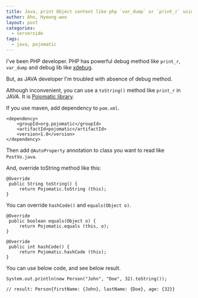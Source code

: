 ```yaml
---
title: Java, print Object content like php `var_dump` or `print_r` using Pojomatic
author: Ahn, Hyeong-woo
layout: post
categories:
  - serverside
tags:
  - java, pojomatic
---
```


I've been PHP developer. PHP has powerful debug method like `print_r`, `var_dump` and debug lib like [xdebug](http://xdebug.org/).

But, as JAVA developer I'm troubled with absence of debug method. 

Although inconvenient, you can use a `toString()` method like `print_r` in JAVA. It is [Pojomatic library](http://www.pojomatic.org/).

If you use maven, add dependency to `pom.xml`.

    <dependency>
	    <groupId>org.pojomatic</groupId>
    	<artifactId>pojomatic</artifactId>
	    <version>1.0</version>
    </dependency>

Then add `@AutoProperty` annotation to class you want to read like `PostVo.java`.

And, override toString method like this:

	@Override
	 public String toString() {
		 return Pojomatic.toString (this);
	}

You can override `hashCode()` and `equals(Object o)`.

	@Override
	 public boolean equals(Object o) {
		 return Pojomatic.equals (this, o);
	}

	@Override
	 public int hashCode() {
		 return Pojomatic.hashCode (this);
	}

You can use below code, and see below result.

    System.out.println(new Person("John", "Doe", 32).toString());
    
    // result: Person{firstName: {John}, lastName: {Doe}, age: {32}}